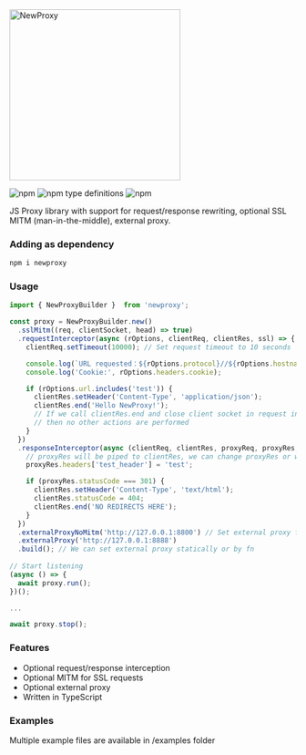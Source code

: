 <img src="https://sannysoft.com/other/newproxy-logo.png" alt="NewProxy" width="300">


![npm](https://img.shields.io/npm/dm/newproxy)
![npm type definitions](https://img.shields.io/npm/types/newproxy)
![npm](https://img.shields.io/npm/v/newproxy)

JS Proxy library with support for request/response rewriting, optional SSL MITM (man-in-the-middle), external proxy.


### Adding as dependency

```bash
npm i newproxy
```

### Usage

```js
import { NewProxyBuilder }  from 'newproxy';

const proxy = NewProxyBuilder.new()
  .sslMitm((req, clientSocket, head) => true)
  .requestInterceptor(async (rOptions, clientReq, clientRes, ssl) => {
    clientReq.setTimeout(10000); // Set request timeout to 10 seconds

    console.log(`URL requested：${rOptions.protocol}//${rOptions.hostname}:${rOptions.port}`);
    console.log('Cookie:', rOptions.headers.cookie);

    if (rOptions.url.includes('test')) {
      clientRes.setHeader('Content-Type', 'application/json');
      clientRes.end('Hello NewProxy!');
      // If we call clientRes.end and close client socket in request interception
      // then no other actions are performed
    }
  })
  .responseInterceptor(async (clientReq, clientRes, proxyReq, proxyRes, ssl) => {
    // proxyRes will be piped to clientRes, we can change proxyRes or write to clientRes directly here
    proxyRes.headers['test_header'] = 'test';

    if (proxyRes.statusCode === 301) {
      clientRes.setHeader('Content-Type', 'text/html');
      clientRes.statusCode = 404;
      clientRes.end('NO REDIRECTS HERE');
    }
  })
  .externalProxyNoMitm('http://127.0.0.1:8800') // Set external proxy for non-MITM SSL requests
  .externalProxy('http://127.0.0.1:8888')
  .build(); // We can set external proxy statically or by fn
  
// Start listening 
(async () => {
  await proxy.run();
})();

...

await proxy.stop();
```

### Features

 - Optional request/response interception
 - Optional MITM for SSL requests
 - Optional external proxy
 - Written in TypeScript
 
### Examples
 
 Multiple example files are available in /examples folder
 

